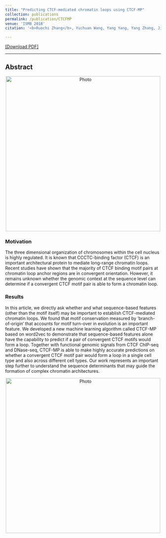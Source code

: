 ```yaml
---
title: "Predicting CTCF-mediated chromatin loops using CTCF-MP"
collection: publications
permalink: /publication/CTCFMP
venue: 'ISMB 2018'
citation: '<b>Ruochi Zhang</b>, Yuchuan Wang, Yang Yang, Yang Zhang, Jian Ma.'

---  
```

[[Download PDF]](https://ruochiz.github.io/files/bty248.pdf)

---
## Abstract


<p align="center">
  <img src="https://ruochiz.github.io/images/CTCFMP_overview.png?raw=true" alt="Photo" style="width: 500px;"/> 
</p>

### Motivation
The three dimensional organization of chromosomes within the cell nucleus is highly regulated. It is known that CCCTC-binding factor (CTCF) is an important architectural protein to mediate long-range chromatin loops. Recent studies have shown that the majority of CTCF binding motif pairs at chromatin loop anchor regions are in convergent orientation. However, it remains unknown whether the genomic context at the sequence level can determine if a convergent CTCF motif pair is able to form a chromatin loop.
### Results
In this article, we directly ask whether and what sequence-based features (other than the motif itself) may be important to establish CTCF-mediated chromatin loops. We found that motif conservation measured by ‘branch-of-origin’ that accounts for motif turn-over in evolution is an important feature. We developed a new machine learning algorithm called CTCF-MP based on word2vec to demonstrate that sequence-based features alone have the capability to predict if a pair of convergent CTCF motifs would form a loop. Together with functional genomic signals from CTCF ChIP-seq and DNase-seq, CTCF-MP is able to make highly accurate predictions on whether a convergent CTCF motif pair would form a loop in a single cell type and also across different cell types. Our work represents an important step further to understand the sequence determinants that may guide the formation of complex chromatin architectures.


<p align="center">
<img src="https://ruochiz.github.io/images/CTCFMP_result.png?raw=true" alt="Photo" style="width: 500px;"/> 
</p>